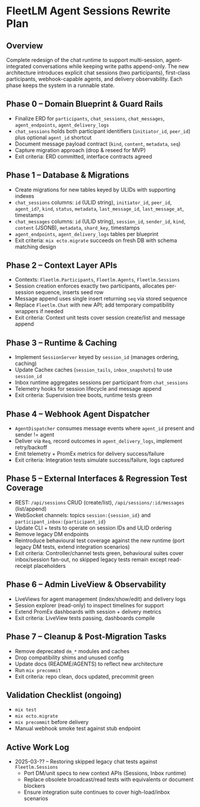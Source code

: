 # FleetLM Agent Sessions Rewrite Plan

## Overview
Complete redesign of the chat runtime to support multi-session, agent-integrated conversations while keeping write paths append-only. The new architecture introduces explicit chat sessions (two participants), first-class participants, webhook-capable agents, and delivery observability. Each phase keeps the system in a runnable state.

## Phase 0 – Domain Blueprint & Guard Rails
- Finalize ERD for `participants`, `chat_sessions`, `chat_messages`, `agent_endpoints`, `agent_delivery_logs`
- `chat_sessions` holds both participant identifiers (`initiator_id`, `peer_id`) plus optional `agent_id` shortcut
- Document message payload contract (`kind`, `content`, `metadata`, `seq`)
- Capture migration approach (drop & reseed for MVP)
- Exit criteria: ERD committed, interface contracts agreed

## Phase 1 – Database & Migrations
- Create migrations for new tables keyed by ULIDs with supporting indexes
- `chat_sessions` columns: `id` (ULID string), `initiator_id`, `peer_id`, `agent_id?`, `kind`, `status`, `metadata`, `last_message_id`, `last_message_at`, timestamps
- `chat_messages` columns: `id` (ULID string), `session_id`, `sender_id`, `kind`, `content` (JSONB), `metadata`, `shard_key`, timestamps
- `agent_endpoints`, `agent_delivery_logs` tables per blueprint
- Exit criteria: `mix ecto.migrate` succeeds on fresh DB with schema matching design

## Phase 2 – Context Layer APIs
- Contexts: `Fleetlm.Participants`, `Fleetlm.Agents`, `Fleetlm.Sessions`
- Session creation enforces exactly two participants, allocates per-session sequence, inserts seed row
- Message append uses single insert returning `seq` via stored sequence
- Replace `Fleetlm.Chat` with new API; add temporary compatibility wrappers if needed
- Exit criteria: Context unit tests cover session create/list and message append

## Phase 3 – Runtime & Caching
- Implement `SessionServer` keyed by `session_id` (manages ordering, caching)
- Update Cachex caches (`session_tails`, `inbox_snapshots`) to use `session_id`
- Inbox runtime aggregates sessions per participant from `chat_sessions`
- Telemetry hooks for session lifecycle and message append
- Exit criteria: Supervision tree boots, runtime tests green

## Phase 4 – Webhook Agent Dispatcher
- `AgentDispatcher` consumes message events where `agent_id` present and sender != agent
- Deliver via `Req`, record outcomes in `agent_delivery_logs`, implement retry/backoff
- Emit telemetry + PromEx metrics for delivery success/failure
- Exit criteria: Integration tests simulate success/failure, logs captured

## Phase 5 – External Interfaces & Regression Test Coverage
- REST: `/api/sessions` CRUD (create/list), `/api/sessions/:id/messages` (list/append)
- WebSocket channels: topics `session:{session_id}` and `participant_inbox:{participant_id}`
- Update CLI + tests to operate on session IDs and ULID ordering
- Remove legacy DM endpoints
- Reintroduce behavioural test coverage against the new runtime (port legacy DM tests, extend integration scenarios)
- Exit criteria: Controller/channel tests green, behavioural suites cover inbox/session fan-out, no skipped legacy tests remain except read-receipt placeholders

## Phase 6 – Admin LiveView & Observability
- LiveViews for agent management (index/show/edit) and delivery logs
- Session explorer (read-only) to inspect timelines for support
- Extend PromEx dashboards with session + delivery metrics
- Exit criteria: LiveView tests passing, dashboards compile

## Phase 7 – Cleanup & Post-Migration Tasks
- Remove deprecated `dm_*` modules and caches
- Drop compatibility shims and unused config
- Update docs (README/AGENTS) to reflect new architecture
- Run `mix precommit`
- Exit criteria: repo clean, docs updated, precommit green

## Validation Checklist (ongoing)
- `mix test`
- `mix ecto.migrate`
- `mix precommit` before delivery
- Manual webhook smoke test against stub endpoint

## Active Work Log
- 2025-03-?? – Restoring skipped legacy chat tests against `Fleetlm.Sessions`
  - Port DM/unit specs to new context APIs (Sessions, Inbox runtime)
  - Replace obsolete broadcast/read tests with equivalents or document blockers
  - Ensure integration suite continues to cover high-load/inbox scenarios
